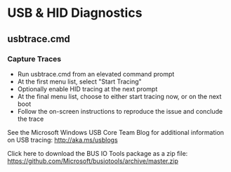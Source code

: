 # USB & HID Diagnostics

## usbtrace.cmd
### Capture Traces
- Run usbtrace.cmd from an elevated command prompt
- At the first menu list, select "Start Tracing"
- Optionally enable HID tracing at the next prompt
- At the final menu list, choose to either start tracing now, or on the next boot
- Follow the on-screen instructions to reproduce the issue and conclude the trace

See the Microsoft Windows USB Core Team Blog for additional information on USB tracing: http://aka.ms/usblogs

Click here to download the BUS IO Tools package as a zip file: https://github.com/Microsoft/busiotools/archive/master.zip

